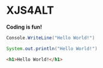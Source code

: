 # XJS4ALT
**Coding is fun!**
```C#
Console.WriteLine("Hello World!")
```
```Java
System.out.println("Hello World!")
```
```HTML
<h1>Hello World!</h1>
```
